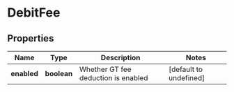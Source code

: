 # DebitFee

## Properties

Name | Type | Description | Notes
------------ | ------------- | ------------- | -------------
**enabled** | **boolean** | Whether GT fee deduction is enabled | [default to undefined]

